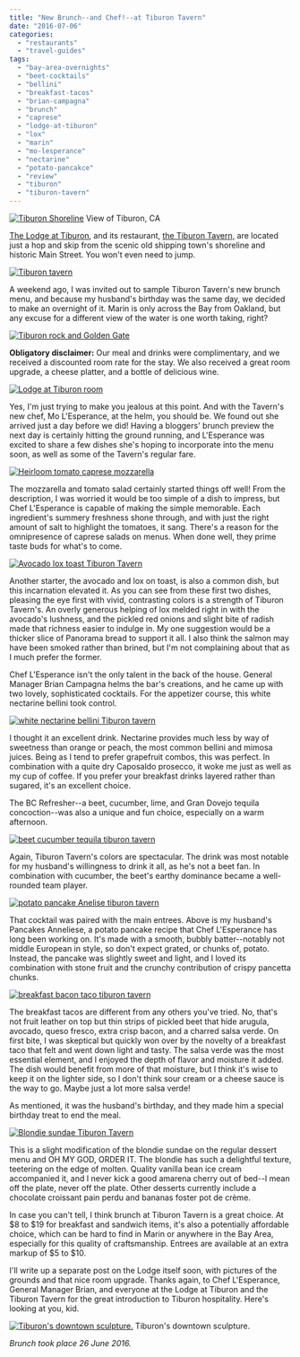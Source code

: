 ```yaml
---
title: "New Brunch--and Chef!--at Tiburon Tavern"
date: "2016-07-06"
categories:
  - "restaurants"
  - "travel-guides"
tags:
  - "bay-area-overnights"
  - "beet-cocktails"
  - "bellini"
  - "breakfast-tacos"
  - "brian-campagna"
  - "brunch"
  - "caprese"
  - "lodge-at-tiburon"
  - "lox"
  - "marin"
  - "mo-lesperance"
  - "nectarine"
  - "potato-pancakce"
  - "review"
  - "tiburon"
  - "tiburon-tavern"
---
```





<div class="caption">

[![Tiburon Shoreline](http://s3.amazonaws.com/thegourmez-wpmedia/2016/07/Tiburon-01_1-1024x160.jpg)](http://s3.amazonaws.com/thegourmez-wpmedia/2016/07/Tiburon-01_1.jpg) View of Tiburon, CA</div>


[The Lodge at Tiburon](http://lodgeattiburon.com/), and its restaurant, [the Tiburon Tavern,](http://lodgeattiburon.com/amenities/tiburon-tavern/) are located just a hop and skip from the scenic old shipping town's shoreline and historic Main Street. You won't even need to jump.

[![Tiburon tavern](http://s3.amazonaws.com/thegourmez-wpmedia/2016/07/Tiburon-Lodge-01-500x334.jpg)](http://s3.amazonaws.com/thegourmez-wpmedia/2016/07/Tiburon-Lodge-01.jpg)

A weekend ago, I was invited out to sample Tiburon Tavern's new brunch menu, and because my husband's birthday was the same day, we decided to make an overnight of it. Marin is only across the Bay from Oakland, but any excuse for a different view of the water is one worth taking, right?

[![Tiburon rock and Golden Gate](http://s3.amazonaws.com/thegourmez-wpmedia/2016/07/Tiburon-06-500x334.jpg)](http://s3.amazonaws.com/thegourmez-wpmedia/2016/07/Tiburon-06.jpg)

**Obligatory disclaimer:** Our meal and drinks were complimentary, and we received a discounted room rate for the stay. We also received a great room upgrade, a cheese platter, and a bottle of delicious wine.

[![Lodge at Tiburon room](http://s3.amazonaws.com/thegourmez-wpmedia/2016/07/Tiburon-Lodge-19-500x306.jpg)](http://s3.amazonaws.com/thegourmez-wpmedia/2016/07/Tiburon-Lodge-19.jpg)

Yes, I'm just trying to make you jealous at this point. And with the Tavern's new chef, Mo L'Esperance, at the helm, you should be. We found out she arrived just a day before we did! Having a bloggers' brunch preview the next day is certainly hitting the ground running, and L'Esperance was excited to share a few dishes she's hoping to incorporate into the menu soon, as well as some of the Tavern's regular fare.

[![Heirloom tomato caprese mozzarella](http://s3.amazonaws.com/thegourmez-wpmedia/2016/07/Tiburon-Lodge-08-500x334.jpg)](http://s3.amazonaws.com/thegourmez-wpmedia/2016/07/Tiburon-Lodge-08.jpg)

The mozzarella and tomato salad certainly started things off well! From the description, I was worried it would be too simple of a dish to impress, but Chef L'Esperance is capable of making the simple memorable. Each ingredient's summery freshness shone through, and with just the right amount of salt to highlight the tomatoes, it sang. There's a reason for the omnipresence of caprese salads on menus. When done well, they prime taste buds for what's to come.

[![Avocado lox toast Tiburon Tavern](http://s3.amazonaws.com/thegourmez-wpmedia/2016/07/Tiburon-Lodge-07-476x500.jpg)](http://s3.amazonaws.com/thegourmez-wpmedia/2016/07/Tiburon-Lodge-07.jpg)

Another starter, the avocado and lox on toast, is also a common dish, but this incarnation elevated it. As you can see from these first two dishes, pleasing the eye first with vivid, contrasting colors is a strength of Tiburon Tavern's. An overly generous helping of lox melded right in with the avocado's lushness, and the pickled red onions and slight bite of radish made that richness easier to indulge in. My one suggestion would be a thicker slice of Panorama bread to support it all. I also think the salmon may have been smoked rather than brined, but I'm not complaining about that as I much prefer the former.

Chef L'Esperance isn't the only talent in the back of the house. General Manager Brian Campagna helms the bar's creations, and he came up with two lovely, sophisticated cocktails. For the appetizer course, this white nectarine bellini took control.

[![white nectarine bellini Tiburon tavern](http://s3.amazonaws.com/thegourmez-wpmedia/2016/07/Tiburon-Lodge-05-361x500.jpg)](http://s3.amazonaws.com/thegourmez-wpmedia/2016/07/Tiburon-Lodge-05.jpg)

I thought it an excellent drink. Nectarine provides much less by way of sweetness than orange or peach, the most common bellini and mimosa juices. Being as I tend to prefer grapefruit combos, this was perfect. In combination with a quite dry Caposaldo prosecco, it woke me just as well as my cup of coffee. If you prefer your breakfast drinks layered rather than sugared, it's an excellent choice.

The BC Refresher--a beet, cucumber, lime, and Gran Dovejo tequila concoction--was also a unique and fun choice, especially on a warm afternoon.

[![beet cucumber tequila tiburon tavern](http://s3.amazonaws.com/thegourmez-wpmedia/2016/07/Tiburon-Lodge-13-450x500.jpg)](http://s3.amazonaws.com/thegourmez-wpmedia/2016/07/Tiburon-Lodge-13.jpg)

Again, Tiburon Tavern's colors are spectacular. The drink was most notable for my husband's willingness to drink it all, as he's not a beet fan. In combination with cucumber, the beet's earthy dominance became a well-rounded team player.

[![potato pancake Anelise tiburon tavern](http://s3.amazonaws.com/thegourmez-wpmedia/2016/07/Tiburon-Lodge-10-500x399.jpg)](http://s3.amazonaws.com/thegourmez-wpmedia/2016/07/Tiburon-Lodge-10.jpg)

That cocktail was paired with the main entrees. Above is my husband's Pancakes Anneliese, a potato pancake recipe that Chef L'Esperance has long been working on. It's made with a smooth, bubbly batter--notably not middle European in style, so don't expect grated, or chunks of, potato. Instead, the pancake was slightly sweet and light, and I loved its combination with stone fruit and the crunchy contribution of crispy pancetta chunks.

[![breakfast bacon taco tiburon tavern](http://s3.amazonaws.com/thegourmez-wpmedia/2016/07/Tiburon-Lodge-11-457x500.jpg)](http://s3.amazonaws.com/thegourmez-wpmedia/2016/07/Tiburon-Lodge-11.jpg)

The breakfast tacos are different from any others you've tried. No, that's not fruit leather on top but thin strips of pickled beet that hide arugula, avocado, queso fresco, extra crisp bacon, and a charred salsa verde. On first bite, I was skeptical but quickly won over by the novelty of a breakfast taco that felt and went down light and tasty. The salsa verde was the most essential element, and I enjoyed the depth of flavor and moisture it added. The dish would benefit from more of that moisture, but I think it's wise to keep it on the lighter side, so I don't think sour cream or a cheese sauce is the way to go. Maybe just a lot more salsa verde!

As mentioned, it was the husband's birthday, and they made him a special birthday treat to end the meal.

[![Blondie sundae Tiburon Tavern](http://s3.amazonaws.com/thegourmez-wpmedia/2016/07/Tiburon-Lodge-14-434x500.jpg)](http://s3.amazonaws.com/thegourmez-wpmedia/2016/07/Tiburon-Lodge-14.jpg)

This is a slight modification of the blondie sundae on the regular dessert menu and OH MY GOD, ORDER IT. The blondie has such a delightful texture, teetering on the edge of molten. Quality vanilla bean ice cream accompanied it, and I never kick a good amarena cherry out of bed--I mean off the plate, never off the plate. Other desserts currently include a chocolate croissant pain perdu and bananas foster pot de crème.

In case you can't tell, I think brunch at Tiburon Tavern is a great choice. At $8 to $19 for breakfast and sandwich items, it's also a potentially affordable choice, which can be hard to find in Marin or anywhere in the Bay Area, especially for this quality of craftsmanship. Entrees are available at an extra markup of $5 to $10.

I'll write up a separate post on the Lodge itself soon, with pictures of the grounds and that nice room upgrade. Thanks again, to Chef L'Esperance, General Manager Brian, and everyone at the Lodge at Tiburon and the Tiburon Tavern for the great introduction to Tiburon hospitality. Here's looking at you, kid.




<div class="caption">

[![ Tiburon's downtown sculpture.](http://s3.amazonaws.com/thegourmez-wpmedia/2016/07/Tiburon-09-500x484.jpg)](http://s3.amazonaws.com/thegourmez-wpmedia/2016/07/Tiburon-09.jpg) Tiburon's downtown sculpture.</div>

 _Brunch took place 26 June 2016._
